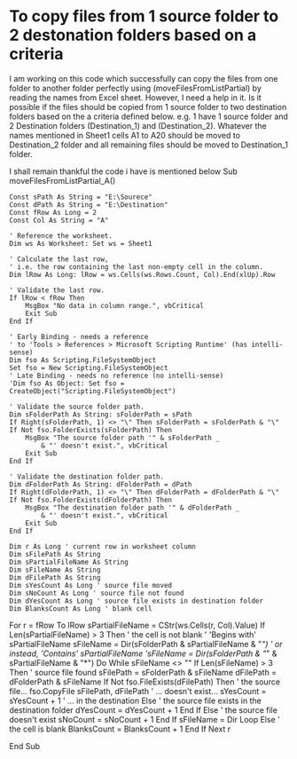 
# To copy files from 1 source folder to 2 destonation folders based on a criteria

I am working on this code which successfully can copy the files from one folder to another folder perfectly using (moveFilesFromListPartial) by reading the names from Excel sheet. However, I need a help in it.
Is it possible if the files should be copied from 1 source folder to two destination folders based on the a criteria defined below.
e.g. 1 have 1 source folder and 2 Destination folders (Destination_1) and (Destination_2). Whatever the names mentioned in Sheet1 cells A1 to A20 should be moved to Destination_2 folder and all remaining files should be moved to Destination_1 folder.

I shall remain thankful
the code i have is mentioned below
Sub moveFilesFromListPartial_A()
    
    Const sPath As String = "E:\Sourece"
    Const dPath As String = "E:\Destination"
    Const fRow As Long = 2
    Const Col As String = "A"
    
    ' Reference the worksheet.
    Dim ws As Worksheet: Set ws = Sheet1
    
    ' Calculate the last row,
    ' i.e. the row containing the last non-empty cell in the column.
    Dim lRow As Long: lRow = ws.Cells(ws.Rows.Count, Col).End(xlUp).Row
                
    ' Validate the last row.
    If lRow < fRow Then
        MsgBox "No data in column range.", vbCritical
        Exit Sub
    End If
    
    ' Early Binding - needs a reference
    ' to 'Tools > References > Microsoft Scripting Runtime' (has intelli-sense)
    Dim fso As Scripting.FileSystemObject
    Set fso = New Scripting.FileSystemObject
    ' Late Binding - needs no reference (no intelli-sense)
    'Dim fso As Object: Set fso = CreateObject("Scripting.FileSystemObject")
    
    ' Validate the source folder path.
    Dim sFolderPath As String: sFolderPath = sPath
    If Right(sFolderPath, 1) <> "\" Then sFolderPath = sFolderPath & "\"
    If Not fso.FolderExists(sFolderPath) Then
        MsgBox "The source folder path '" & sFolderPath _
            & "' doesn't exist.", vbCritical
        Exit Sub
    End If
    
    ' Validate the destination folder path.
    Dim dFolderPath As String: dFolderPath = dPath
    If Right(dFolderPath, 1) <> "\" Then dFolderPath = dFolderPath & "\"
    If Not fso.FolderExists(dFolderPath) Then
        MsgBox "The destination folder path '" & dFolderPath _
            & "' doesn't exist.", vbCritical
        Exit Sub
    End If
    
    Dim r As Long ' current row in worksheet column
    Dim sFilePath As String
    Dim sPartialFileName As String
    Dim sFileName As String
    Dim dFilePath As String
    Dim sYesCount As Long ' source file moved
    Dim sNoCount As Long ' source file not found
    Dim dYesCount As Long ' source file exists in destination folder
    Dim BlanksCount As Long ' blank cell

For r = fRow To lRow
    sPartialFileName = CStr(ws.Cells(r, Col).Value)
    If Len(sPartialFileName) > 3 Then ' the cell is not blank
        ' 'Begins with' sPartialFileName
        sFileName = Dir(sFolderPath & sPartialFileName & "*")
        ' or instead, 'Contains' sPartialFileName
        'sFileName = Dir(sFolderPath & "*" & sPartialFileName & "*")
        Do While sFileName <> ""
            If Len(sFileName) > 3 Then ' source file found
                sFilePath = sFolderPath & sFileName
                dFilePath = dFolderPath & sFileName
                If Not fso.FileExists(dFilePath) Then ' the source file...
                    fso.CopyFile sFilePath, dFilePath ' ... doesn't exist...
                    sYesCount = sYesCount + 1 ' ... in the destination
                Else ' the source file exists in the destination folder
                    dYesCount = dYesCount + 1
                End If
            Else ' the source file doesn't exist
                sNoCount = sNoCount + 1
            End If
            sFileName = Dir
        Loop
    Else ' the cell is blank
        BlanksCount = BlanksCount + 1
    End If
Next r

End Sub


        